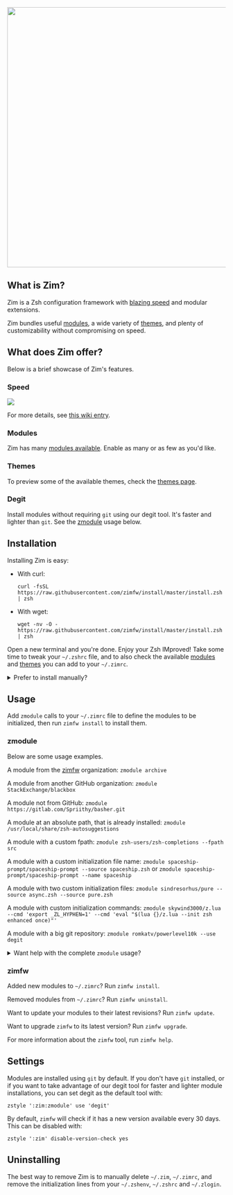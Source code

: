<div align="center">
  <a href="https://github.com/zimfw/zimfw">
    <img width="600" src="https://zimfw.github.io/images/zimfw-banner@2.jpg">
  </a>
</div>

What is Zim?
------------
Zim is a Zsh configuration framework with [blazing speed] and modular extensions.

Zim bundles useful [modules], a wide variety of [themes], and plenty of
customizability without compromising on speed.

What does Zim offer?
--------------------
Below is a brief showcase of Zim's features.

### Speed
<a href="https://github.com/zimfw/zimfw/wiki/Speed">
  <img src="https://zimfw.github.io/images/results.svg">
</a>

For more details, see [this wiki entry][blazing speed].

### Modules

Zim has many [modules available][modules]. Enable as many or as few as you'd like.

### Themes

To preview some of the available themes, check the [themes page][themes].

### Degit

Install modules without requiring `git` using our degit tool. It's faster and
lighter than `git`. See the [zmodule](#zmodule-usage) usage below.

Installation
------------
Installing Zim is easy:

  * With curl:

        curl -fsSL https://raw.githubusercontent.com/zimfw/install/master/install.zsh | zsh

  * With wget:

        wget -nv -O - https://raw.githubusercontent.com/zimfw/install/master/install.zsh | zsh

Open a new terminal and you're done. Enjoy your Zsh IMproved! Take some time to
tweak your `~/.zshrc` file, and to also check the available [modules] and [themes]
you can add to your `~/.zimrc`.

<details>
<summary>Prefer to install manually?</summary>

### Manual installation

1. Set Zsh as the default shell:

       chsh -s $(which zsh)

2. Prepend the lines in the following templates to the respective dot files:
   * [~/.zshenv](https://raw.githubusercontent.com/zimfw/install/master/src/templates/zshenv)
   * [~/.zshrc](https://raw.githubusercontent.com/zimfw/install/master/src/templates/zshrc)
   * [~/.zlogin](https://raw.githubusercontent.com/zimfw/install/master/src/templates/zlogin)
   * [~/.zimrc](https://raw.githubusercontent.com/zimfw/install/master/src/templates/zimrc)

3. Restart your terminal to automatically install the modules defined in `~/.zimrc`
   and build the initialization scripts.

</details>

Usage
-----

Add `zmodule` calls to your `~/.zimrc` file to define the modules to be
initialized, then run `zimfw install` to install them.

### zmodule

Below are some usage examples.

A module from the [zimfw] organization: `zmodule archive`

A module from another GitHub organization: `zmodule StackExchange/blackbox`

A module not from GitHub: `zmodule https://gitlab.com/Spriithy/basher.git`

A module at an absolute path, that is already installed:
`zmodule /usr/local/share/zsh-autosuggestions`

A module with a custom fpath: `zmodule zsh-users/zsh-completions --fpath src`

A module with a custom initialization file name:
`zmodule spaceship-prompt/spaceship-prompt --source spaceship.zsh` or
`zmodule spaceship-prompt/spaceship-prompt --name spaceship`

A module with two custom initialization files:
`zmodule sindresorhus/pure --source async.zsh --source pure.zsh`

A module with custom initialization commands:
`zmodule skywind3000/z.lua --cmd 'export _ZL_HYPHEN=1' --cmd 'eval "$(lua {}/z.lua --init zsh enhanced once)"'`

A module with a big git repository: `zmodule romkatv/powerlevel10k --use degit`
<!-- As of 2021-11-06, the complete repo had 83M and took 1m59s to be cloned,
and the degit'ed module had 2.9M and took 3s to be installed. -->

<details id="zmodule-usage">
<summary>Want help with the complete <code>zmodule</code> usage?</summary>

<pre>Usage: <b>zmodule</b> &lt;url&gt; [<b>-n</b>|<b>--name</b> &lt;module_name&gt;] [options]

Add <b>zmodule</b> calls to your <b>~/.zimrc</b> file to define the modules to be initialized. The modules are
initialized in the same order they are defined.

  &lt;url&gt;                      Module absolute path or repository URL. The following URL formats
                             are equivalent: <b>name</b>, <b>zimfw/name</b>, <b>https://github.com/zimfw/name.git</b>.
  <b>-n</b>|<b>--name</b> &lt;module_name&gt;    Set a custom module name. Default: the last component in the &lt;url&gt;.
                             Use slashes inside the name to organize the module into subdirecto-
                             ries.

Repository options:
  <b>-b</b>|<b>--branch</b> &lt;branch_name&gt;  Use specified branch when installing and updating the module.
                             Overrides the tag option. Default: the repository&apos;s default branch.
  <b>-t</b>|<b>--tag</b> &lt;tag_name&gt;        Use specified tag when installing and updating the module.
                             Overrides the branch option.
  <b>-u</b>|<b>--use</b> &lt;<b>git</b>|<b>degit</b>&gt;       Install and update the module using the defined tool. Default is
                             defined by <b>zstyle &apos;:zim:zmodule&apos; use &apos;</b>&lt;<b>git</b>|<b>degit</b>&gt;<b>&apos;</b>, or <b>git</b> if none
                             is provided.
                             <b>git</b> requires git itself. Local changes are preserved during updates.
                             <b>degit</b> requires curl or wget, and currently only works with GitHub
                             URLs. Modules install faster and take less disk space. Local changes
                             are lost during updates. Git submodules are not supported.
  <b>-z</b>|<b>--frozen</b>                Don&apos;t install or update the module.

Initialization options:
  <b>-f</b>|<b>--fpath</b> &lt;path&gt;          Add specified path to fpath. The path is relative to the module
                             root directory. Default: <b>functions</b>, if the subdirectory exists.
  <b>-a</b>|<b>--autoload</b> &lt;func_name&gt;  Autoload specified function. Default: all valid names inside the
                             module&apos;s specified fpath paths.
  <b>-s</b>|<b>--source</b> &lt;file_path&gt;    Source specified file. The file path is relative to the module root
                             directory. Default: <b>init.zsh</b>, if the <b>functions</b> subdirectory also
                             exists, or the file with largest size matching
                             <b>{init.zsh,module_name.{zsh,plugin.zsh,zsh-theme,sh}}</b>, if any exist.
  <b>-c</b>|<b>--cmd</b> &lt;command&gt;         Execute specified command. Occurrences of the <b>{}</b> placeholder in the
                             command are substituted by the module root directory path.
                             I.e., <b>-s &apos;script.zsh&apos;</b> and <b>-c &apos;source {}/script.zsh&apos;</b> are equivalent.
  <b>-d</b>|<b>--disabled</b>              Don&apos;t initialize or uninstall the module.

  Setting any initialization option above will disable all the default values from the other ini-
  tialization options, so only your provided values are used. I.e. these values are either all
  automatic, or all manual.
</pre>

</details>

### zimfw

Added new modules to `~/.zimrc`? Run `zimfw install`.

Removed modules from `~/.zimrc`? Run `zimfw uninstall`.

Want to update your modules to their latest revisions? Run `zimfw update`.

Want to upgrade `zimfw` to its latest version? Run `zimfw upgrade`.

For more information about the `zimfw` tool, run `zimfw help`.

Settings
--------

Modules are installed using `git` by default. If you don't have `git`
installed, or if you want to take advantage of our degit tool for faster and
lighter module installations, you can set degit as the default tool with:

    zstyle ':zim:zmodule' use 'degit'

By default, `zimfw` will check if it has a new version available every 30 days.
This can be disabled with:

    zstyle ':zim' disable-version-check yes

Uninstalling
------------

The best way to remove Zim is to manually delete `~/.zim`, `~/.zimrc`, and
remove the initialization lines from your `~/.zshenv`, `~/.zshrc` and `~/.zlogin`.

[blazing speed]: https://github.com/zimfw/zimfw/wiki/Speed
[modules]: https://zimfw.sh/docs/modules/
[themes]: https://zimfw.sh/docs/themes/
[zimfw]: https://github.com/zimfw
